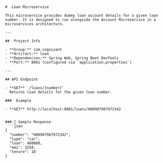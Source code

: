 
```
#  Loan Microservice

This microservice provides dummy loan account details for a given loan number. It is designed to run alongside the Account Microservice in a microservices architecture.

---

##  Project Info

- **Group:** com.cognizant
- **Artifact:** loan
- **Dependencies:** Spring Web, Spring Boot DevTools
- **Port:** 8081 (configured via `application.properties`)

---

## API Endpoint

- **GET** `/loans/{number}`  
  Returns loan details for the given loan number.

###  Example

- **GET** http://localhost:8081/loans/H00987987972342


### 🔄 Sample Response
 ```json
{
  "number": "H00987987972342",
  "type": "car",
  "loan": 400000,
  "emi": 3258,
  "tenure": 18
}

